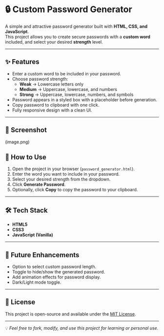 # 🔒 Custom Password Generator

A simple and attractive password generator built with **HTML, CSS, and JavaScript**.  
This project allows you to create secure passwords with a **custom word** included, and select your desired **strength** level.

---

## ✨ Features
- Enter a custom word to be included in your password.
- Choose password strength:
  - **Weak** → Lowercase letters only
  - **Medium** → Uppercase, lowercase, and numbers
  - **Strong** → Uppercase, lowercase, numbers, and symbols
- Password appears in a styled box with a placeholder before generation.
- Copy password to clipboard with one click.
- Fully responsive design with a clean UI.

---

## 📸 Screenshot
(image.png)

## 🚀 How to Use
1. Open the project in your browser (`password_generator.html`).
2. Enter the word you want to include in your password.
3. Select your desired strength from the dropdown.
4. Click **Generate Password**.
5. Optionally, click **Copy** to copy the password to your clipboard.

---

## 🛠️ Tech Stack
- **HTML5**
- **CSS3**
- **JavaScript (Vanilla)**

---

## 📌 Future Enhancements
- Option to select custom password length.
- Toggle to hide/show the generated password.
- Add animation effects for password display.
- Dark/Light mode toggle.

---

## 📄 License
This project is open-source and available under the [MIT License](LICENSE).

---

💡 *Feel free to fork, modify, and use this project for learning or personal use.*


[def]: image-3.png